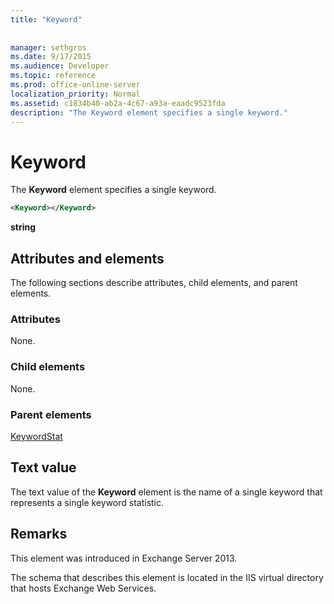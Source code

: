 ```yaml
---
title: "Keyword"
 
 
manager: sethgros
ms.date: 9/17/2015
ms.audience: Developer
ms.topic: reference
ms.prod: office-online-server
localization_priority: Normal
ms.assetid: c1834b40-ab2a-4c67-a93a-eaadc9523fda
description: "The Keyword element specifies a single keyword."
---
```


# Keyword

The **Keyword** element specifies a single keyword. 
  
```XML
<Keyword></Keyword>
```

 **string**
## Attributes and elements

The following sections describe attributes, child elements, and parent elements.
  
### Attributes

None.
  
### Child elements

None.
  
### Parent elements

[KeywordStat](keywordstat.md)
  
## Text value

The text value of the **Keyword** element is the name of a single keyword that represents a single keyword statistic. 
  
## Remarks

This element was introduced in Exchange Server 2013.
  
The schema that describes this element is located in the IIS virtual directory that hosts Exchange Web Services.
  

